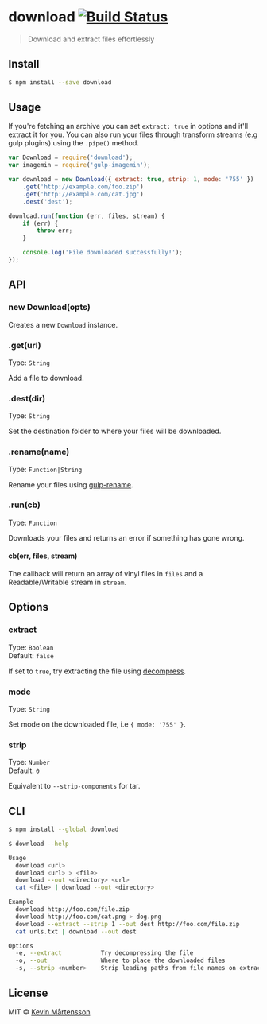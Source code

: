 # download [![Build Status](http://img.shields.io/travis/kevva/download.svg?style=flat)](https://travis-ci.org/kevva/download)

> Download and extract files effortlessly

## Install

```sh
$ npm install --save download
```

## Usage

If you're fetching an archive you can set `extract: true` in options and
it'll extract it for you. You can also run your files through transform streams 
(e.g gulp plugins) using the `.pipe()` method.

```js
var Download = require('download');
var imagemin = require('gulp-imagemin');

var download = new Download({ extract: true, strip: 1, mode: '755' })
	.get('http://example.com/foo.zip')
	.get('http://example.com/cat.jpg')
	.dest('dest');

download.run(function (err, files, stream) {
	if (err) {
		throw err;
	}

	console.log('File downloaded successfully!');
});
```

## API

### new Download(opts)

Creates a new `Download` instance.

### .get(url)

Type: `String`

Add a file to download.

### .dest(dir)

Type: `String`

Set the destination folder to where your files will be downloaded.

### .rename(name)

Type: `Function|String`

Rename your files using [gulp-rename](https://github.com/hparra/gulp-rename).

### .run(cb)

Type: `Function`

Downloads your files and returns an error if something has gone wrong.

#### cb(err, files, stream)

The callback will return an array of vinyl files in `files` and a Readable/Writable 
stream in `stream`.

## Options

### extract

Type: `Boolean`  
Default: `false`

If set to `true`, try extracting the file using [decompress](https://github.com/kevva/decompress/).

### mode

Type: `String`  

Set mode on the downloaded file, i.e `{ mode: '755' }`.

### strip

Type: `Number`  
Default: `0`

Equivalent to `--strip-components` for tar.

## CLI

```bash
$ npm install --global download
```

```sh
$ download --help

Usage
  download <url>
  download <url> > <file>
  download --out <directory> <url>
  cat <file> | download --out <directory>

Example
  download http://foo.com/file.zip
  download http://foo.com/cat.png > dog.png
  download --extract --strip 1 --out dest http://foo.com/file.zip
  cat urls.txt | download --out dest

Options
  -e, --extract           Try decompressing the file
  -o, --out               Where to place the downloaded files
  -s, --strip <number>    Strip leading paths from file names on extraction
```

## License

MIT © [Kevin Mårtensson](http://kevinmartensson.com)

